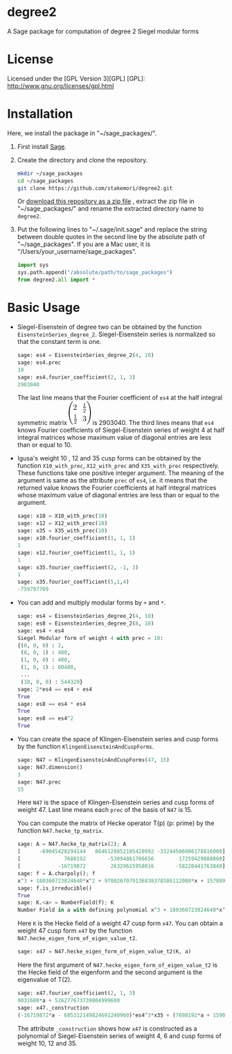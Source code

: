 # degree2

A Sage package for computation of degree 2 Siegel modular forms

# License
Licensed under the [GPL Version 3][GPL]
[GPL]: http://www.gnu.org/licenses/gpl.html

# Installation
Here, we install the package in "~/sage\_packages/".

1. First install [Sage](http://www.sagemath.org/).

2. Create the directory and clone the repository.

    ```sh
    mkdir ~/sage_packages
    cd ~/sage_packages
    git clone https://github.com/stakemori/degree2.git
    ```
   Or
    [download this repository as a zip file](https://github.com/stakemori/degree2/archive/master.zip)
    , extract the zip file in "~/sage\_packages/" and rename the
    extracted directory name to `degree2`.

3. Put the following lines to "~/.sage/init.sage" and replace the
   string between double quotes in the second line by the absolute
   path of "~/sage\_packages".
   If you are a Mac user, it is "/Users/your\_username/sage_packages".

    ```python
    import sys
    sys.path.append("/absolute/path/to/sage_packages")
    from degree2.all import *
    ```

# Basic Usage

* Siegel-Eisenstein of degree two can be obtained by the function
  `EisensteinSeries_degree_2`. Siegel-Eisenstein series is normalized
  so that the constant term is one.

    ```python
    sage: es4 = EisensteinSeries_degree_2(4, 10)
    sage: es4.prec
    10
    sage: es4.fourier_coefficient(2, 1, 3)
    2903040
    ```
  The last line means that the Fourier coefficient of `es4` at the
  half integral symmetric matrix ![alt text](./images/mat1.png) is 2903040.
  The third lines means that `es4` knows Fourier coefficients of
  Siegel-Eisenstein series of weight 4
  at half integral matrices whose maximum value of diagonal entries are less than or equal to 10.

* Igusa's weight 10 , 12 and 35 cusp forms can be obtained by the
  function `X10_with_prec`, `X12_with_prec` and `X35_with_prec`
  respectively. These functions take one positive integer argument.
  The meaning of the argument is same as the attribute `prec` of
  `es4`, i.e. it means that the returned value knows the Fourier
  coefficients at half integral matrices whose maximum value of diagonal entries are less than or
  equal to the argument.

    ```python
    sage: x10 = X10_with_prec(10)
    sage: x12 = X12_with_prec(10)
    sage: x35 = X35_with_prec(10)
    sage: x10.fourier_coefficient(1, 1, 1)
    1
    sage: x12.fourier_coefficient(1, 1, 1)
    1
    sage: x35.fourier_coefficient(2, -1, 3)
    1
    sage: x35.fourier_coefficient(5,1,4)
    -759797709
    ```

* You can add and multiply modular forms by `+` and `*`.

    ```python
    sage: es4 = EisensteinSeries_degree_2(4, 10)
    sage: es8 = EisensteinSeries_degree_2(8, 10)
    sage: es4 + es4
    Siegel Modular form of weight 4 with prec = 10:
    {(0, 0, 0) : 2,
     (0, 0, 1) : 480,
     (1, 0, 0) : 480,
     (1, 0, 1) : 60480,
     ...
     (10, 0, 0) : 544320}
    sage: 2*es4 == es4 + es4
    True
    sage: es8 == es4 * es4
    True
    sage: es8 == es4^2
    True
    ```

* You can create the space of Klingen-Eisenstein series and cusp forms
  by the function `KlingenEisensteinAndCuspForms`.

    ```python
    sage: N47 = KlingenEisensteinAndCuspForms(47, 15)
    sage: N47.dimension()
    3
    sage: N47.prec
    15
    ```
    Here `N47` is the space of Klingen-Eisenstein series and cusp forms
    of weight 47. Last line means each `prec` of the basis of `N47` is 15.

    You can compute the matrix of Hecke operator T(p) (p: prime) by
    the function `N47.hecke_tp_matrix`.
    ```python
    sage: A = N47.hecke_tp_matrix(2); A
    [      -69045420294144   8646128852105428992 -33244506086178816000]
    [              7688192       -53094861766656        17259429888000]
    [            -16719872        26329615958016       -58220441763840]
    sage: f = A.charpoly(); f
    x^3 + 180360723824640*x^2 + 9700267079136838378586112000*x + 157899144590481648119705809591468032000000
    sage: f.is_irreducible()
    True
    sage: K.<a> = NumberField(f); K
    Number Field in a with defining polynomial x^3 + 180360723824640*x^2 + 9700267079136838378586112000*x + 157899144590481648119705809591468032000000
    ```
    Here `K` is the Hecke field of a weight 47 cusp form `x47`.
    You can obtain a weight 47 cusp form `x47` by the function
    `N47.hecke_eigen_form_of_eigen_value_t2`.

    ```python
    sage: x47 = N47.hecke_eigen_form_of_eigen_value_t2(K, a)
    ```
    Here the first argument of
    `N47.hecke_eigen_form_of_eigen_value_t2` is the Hecke field of the
    eigenform and the second argument is the eigenvalue of T(2).

    ```python
    sage: x47.fourier_coefficient(2, 1, 3)
    9031680*a + 526277673739804999680
    sage: x47._construction
    (-16719872*a - 685312149824691240960)*es4^3*x35 + (7688192*a + 159034476084886241280)*es6^2*x35 + (a^2 + 111315303530496*a + 2636772146839387523556311040)*x12*x35
    ```
    The attribute `_construction` shows how `x47` is constructed as a
    polynomial of Siegel-Eisenstein series of weight 4, 6 and cusp
    forms of weight 10, 12 and 35.
